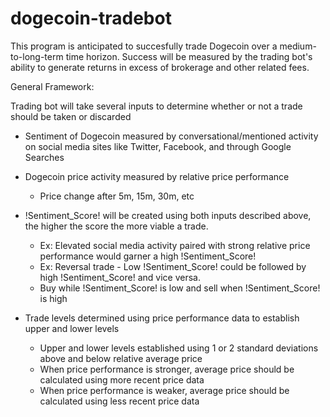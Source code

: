 # dogecoin-tradebot

This program is anticipated to succesfully trade Dogecoin over a medium-to-long-term time horizon. Success will be measured by the trading bot's ability to generate returns in excess of brokerage and other related fees. 

General Framework:

Trading bot will take several inputs to determine whether or not a trade should be taken or discarded
  - Sentiment of Dogecoin measured by conversational/mentioned activity on social media sites like Twitter, Facebook, and through Google Searches

  - Dogecoin price activity measured by relative price performance 
    * Price change after 5m, 15m, 30m, etc

  - !Sentiment_Score! will be created using both inputs described above, the higher the score the more viable a trade.
    * Ex: Elevated social media activity paired with strong relative price performance would garner a high !Sentiment_Score!
    * Ex: Reversal trade - Low !Sentiment_Score! could be followed by high !Sentiment_Score! and vice versa.
    * Buy while !Sentiment_Score! is low and sell when !Sentiment_Score! is high

  - Trade levels determined using price performance data to establish upper and lower levels
    * Upper and lower levels established using 1 or 2 standard deviations above and below relative average price
    - When price performance is stronger, average price should be calculated using more recent price data
    - When price performance is weaker, average price should be calculated using less recent price data
